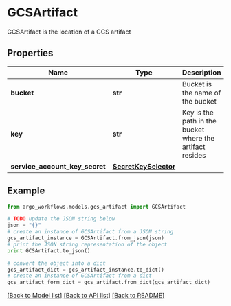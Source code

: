 # GCSArtifact

GCSArtifact is the location of a GCS artifact

## Properties

Name | Type | Description | Notes
------------ | ------------- | ------------- | -------------
**bucket** | **str** | Bucket is the name of the bucket | [optional] 
**key** | **str** | Key is the path in the bucket where the artifact resides | 
**service_account_key_secret** | [**SecretKeySelector**](SecretKeySelector.md) |  | [optional] 

## Example

```python
from argo_workflows.models.gcs_artifact import GCSArtifact

# TODO update the JSON string below
json = "{}"
# create an instance of GCSArtifact from a JSON string
gcs_artifact_instance = GCSArtifact.from_json(json)
# print the JSON string representation of the object
print GCSArtifact.to_json()

# convert the object into a dict
gcs_artifact_dict = gcs_artifact_instance.to_dict()
# create an instance of GCSArtifact from a dict
gcs_artifact_form_dict = gcs_artifact.from_dict(gcs_artifact_dict)
```
[[Back to Model list]](../README.md#documentation-for-models) [[Back to API list]](../README.md#documentation-for-api-endpoints) [[Back to README]](../README.md)


